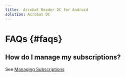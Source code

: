 ```yaml
---
title:  Acrobat Reader DC for Android
solution: Acrobat DC
---
```


# FAQs {#faqs}

## How do I manage my subscriptions? 

See [Managing Subscriptions](managesubscriptions.md)

